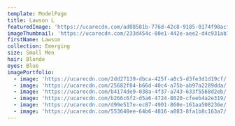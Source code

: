 ```yaml
---
template: ModelPage
title: Lawson L
featuredImage: 'https://ucarecdn.com/ad08581b-776d-42c8-9185-0174f98acf70/'
imageThumbnail: 'https://ucarecdn.com/233d454c-80e1-442e-aee2-d4c931ab77a8/-/preview/'
firstName: Lawson
collection: Emerging
size: Small Men
hair: Blonde
eyes: Blue
imagePortfolio:
  - image: 'https://ucarecdn.com/2dd27139-dbca-425f-a8c5-d3fe3d1d19cf/'
  - image: 'https://ucarecdn.com/25682f84-b66d-40c4-a75b-ab97a2289dda/'
  - image: 'https://ucarecdn.com/b4174de9-038a-4f37-a743-633f5568d2eb/'
  - image: 'https://ucarecdn.com/b266c6f2-d5a6-4724-8020-cfeeb4a2e319/'
  - image: 'https://ucarecdn.com/d99e517e-ec87-4901-860e-161aa508236e/'
  - image: 'https://ucarecdn.com/553648ee-64b6-4816-a883-8fa1b8c163a7/'
---
```


